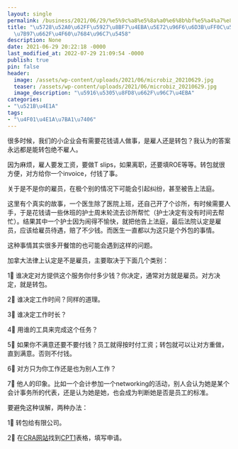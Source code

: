 ```yaml
---
layout: single
permalink: /business/2021/06/29/%e5%9c%a8%e5%8a%a0%e6%8b%bf%e5%a4%a7%e8%af%b7%e4%ba%ba%e5%b9%b2%e9%9b%b6%e6%b4%bb%ef%bc%8c%e5%be%88%e5%8f%af%e8%83%bd%e7%ae%97%e6%98%af%e4%bd%a0%e7%9a%84%e9%9b%87%e5%91%98/
title: "\u5728\u52A0\u62FF\u5927\u8BF7\u4EBA\u5E72\u96F6\u6D3B\uFF0C\u5F88\u53EF\u80FD\
  \u7B97\u662F\u4F60\u7684\u96C7\u5458"
description: None
date: 2021-06-29 20:22:18 -0000
last_modified_at: 2022-07-29 21:09:54 -0000
publish: true
pin: false
header:
  image: /assets/wp-content/uploads/2021/06/microbiz_20210629.jpg
  teaser: /assets/wp-content/uploads/2021/06/microbiz_20210629.jpg
  image_description: "\u5916\u5305\u8FD8\u662F\u96C7\u4EBA"
categories:
- "\u521B\u4E1A"
tags:
- "\u4F01\u4E1A\u7BA1\u7406"
---
```

很多时候，我们的小企业会有需要花钱请人做事，是雇人还是转包？我认为的答案永远都是能转包绝不雇人。

因为麻烦，雇人要发工资，要做T slips，如果离职，还要填ROE等等。转包就很方便，对方给你一个invoice，付钱了事。

关于是不是你的雇员，在极个别的情况下可能会引起纠纷，甚至被告上法庭。

这里有个真实的故事，一个医生除了医院上班，还自己开了个诊所，有时候需要人手，于是花钱请一些休班的护士周末轮流去诊所帮忙（护士决定有没有时间去帮忙）。结果其中一个护士因为闹得不愉快，就把他告上法庭，最后法院认定是雇员，应该给雇员待遇，赔了不少钱。而医生一直都以为这只是个外包的事情。

这种事情其实很多开餐馆的也可能会遇到这样的问题。

加拿大法律上认定是不是雇员，主要取决于下面几个类别：

1⃣️ 谁决定对方提供这个服务你付多少钱？你决定，通常对方就是雇员。对方决定，就是转包。

2⃣️ 谁决定工作时间？同样的道理。

3⃣️ 谁决定工作时长？

4⃣️ 用谁的工具来完成这个任务？

5⃣️ 如果你不满意还要不要付钱？员工就得按时付工资；转包就可以让对方重做，直到满意。否则不付钱。

6⃣️ 对方只为你工作还是也为别人工作？

7⃣️ 他人的印象。比如一个会计参加一个networking的活动，别人会认为她是某个会计事务所的代表，还是认为她是她，也会成为判断她是否是员工的标准。

要避免这种误解，两种办法：

1⃣️ 转包给有限公司。

2⃣️ 在[CRA网站](https://www.canada.ca/en/revenue-agency.html)找到[CPT1](https://www.canada.ca/en/revenue-agency/services/forms-publications/forms/cpt1.html)表格，填写申请。

